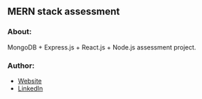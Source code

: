 
## MERN stack assessment




### About:

MongoDB + Express.js + React.js + Node.js assessment project.


### Author:

- [Website](https://boolfalse.com)
- [LinkedIn](https://www.linkedin.com/in/boolfalse/)

